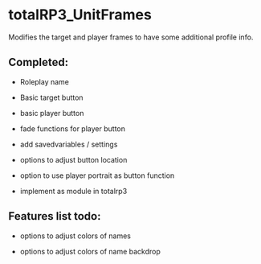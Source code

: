# totalRP3_UnitFrames
Modifies the target and player frames to have some additional profile info.

## Completed:

- Roleplay name

- Basic target button

- basic player button

- fade functions for player button

- add savedvariables / settings

- options to adjust button location

- option to use player portrait as button function

- implement as module in totalrp3 


## Features list todo:

- options to adjust colors of names

- options to adjust colors of name backdrop
